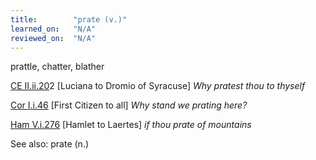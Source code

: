 ```yaml
---
title:        "prate (v.)"
learned_on:   "N/A"
reviewed_on:  "N/A"
---
```


prattle, chatter, blather

[CE II.ii.20](https://www.shakespeareswords.com/Public/Play.aspx?Act=2&Scene=2&WorkId=1#112788)2 \[Luciana to Dromio of Syracuse\] *Why pratest thou to thyself*

[Cor I.i.46](https://www.shakespeareswords.com/Public/Play.aspx?Act=1&Scene=1&WorkId=3#120372) \[First Citizen to all\] *Why stand we prating here?*

[Ham V.i.276](https://www.shakespeareswords.com/Public/Play.aspx?Act=5&Scene=1&WorkId=2#119656) \[Hamlet to Laertes\] *if thou prate of mountains*

See also: prate (n.)

